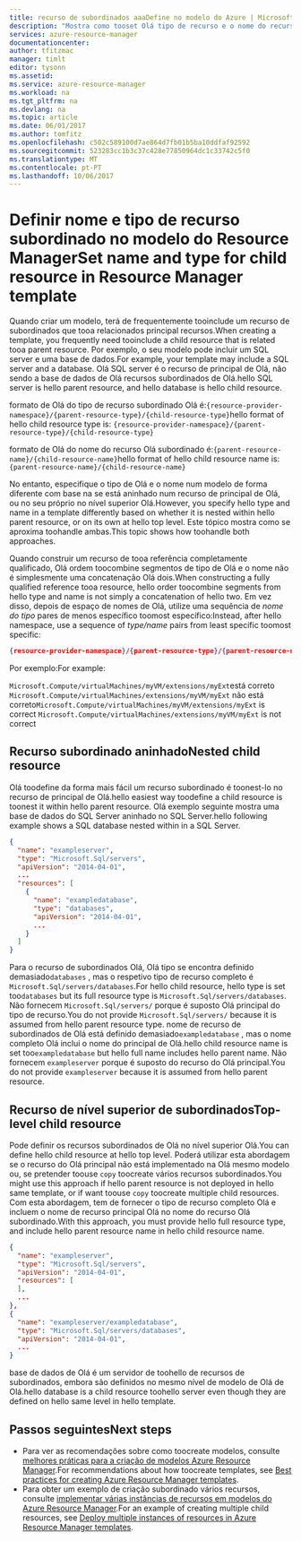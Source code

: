 ```yaml
---
title: recurso de subordinados aaaDefine no modelo do Azure | Microsoft Docs
description: "Mostra como tooset Olá tipo de recurso e o nome do recurso de subordinados de um modelo Azure Resource Manager"
services: azure-resource-manager
documentationcenter: 
author: tfitzmac
manager: timlt
editor: tysonn
ms.assetid: 
ms.service: azure-resource-manager
ms.workload: na
ms.tgt_pltfrm: na
ms.devlang: na
ms.topic: article
ms.date: 06/01/2017
ms.author: tomfitz
ms.openlocfilehash: c502c589100d7ae864d7fb01b5ba10ddfaf92592
ms.sourcegitcommit: 523283cc1b3c37c428e77850964dc1c33742c5f0
ms.translationtype: MT
ms.contentlocale: pt-PT
ms.lasthandoff: 10/06/2017
---
```

# <a name="set-name-and-type-for-child-resource-in-resource-manager-template"></a><span data-ttu-id="92688-103">Definir nome e tipo de recurso subordinado no modelo do Resource Manager</span><span class="sxs-lookup"><span data-stu-id="92688-103">Set name and type for child resource in Resource Manager template</span></span>
<span data-ttu-id="92688-104">Quando criar um modelo, terá de frequentemente tooinclude um recurso de subordinados que tooa relacionados principal recursos.</span><span class="sxs-lookup"><span data-stu-id="92688-104">When creating a template, you frequently need tooinclude a child resource that is related tooa parent resource.</span></span> <span data-ttu-id="92688-105">Por exemplo, o seu modelo pode incluir um SQL server e uma base de dados.</span><span class="sxs-lookup"><span data-stu-id="92688-105">For example, your template may include a SQL server and a database.</span></span> <span data-ttu-id="92688-106">Olá SQL server é o recurso de principal de Olá, não sendo a base de dados de Olá recursos subordinados de Olá.</span><span class="sxs-lookup"><span data-stu-id="92688-106">hello SQL server is hello parent resource, and hello database is hello child resource.</span></span> 

<span data-ttu-id="92688-107">formato de Olá do tipo de recurso subordinado Olá é:`{resource-provider-namespace}/{parent-resource-type}/{child-resource-type}`</span><span class="sxs-lookup"><span data-stu-id="92688-107">hello format of hello child resource type is: `{resource-provider-namespace}/{parent-resource-type}/{child-resource-type}`</span></span>

<span data-ttu-id="92688-108">formato de Olá do nome do recurso Olá subordinado é:`{parent-resource-name}/{child-resource-name}`</span><span class="sxs-lookup"><span data-stu-id="92688-108">hello format of hello child resource name is: `{parent-resource-name}/{child-resource-name}`</span></span>

<span data-ttu-id="92688-109">No entanto, especifique o tipo de Olá e o nome num modelo de forma diferente com base na se está aninhado num recurso de principal de Olá, ou no seu próprio no nível superior Olá.</span><span class="sxs-lookup"><span data-stu-id="92688-109">However, you specify hello type and name in a template differently based on whether it is nested within hello parent resource, or on its own at hello top level.</span></span> <span data-ttu-id="92688-110">Este tópico mostra como se aproxima toohandle ambas.</span><span class="sxs-lookup"><span data-stu-id="92688-110">This topic shows how toohandle both approaches.</span></span>

<span data-ttu-id="92688-111">Quando construir um recurso de tooa referência completamente qualificado, Olá ordem toocombine segmentos de tipo de Olá e o nome não é simplesmente uma concatenação Olá dois.</span><span class="sxs-lookup"><span data-stu-id="92688-111">When constructing a fully qualified reference tooa resource, hello order toocombine segments from hello type and name  is not simply a concatenation of hello two.</span></span>  <span data-ttu-id="92688-112">Em vez disso, depois de espaço de nomes de Olá, utilize uma sequência de *nome do tipo* pares de menos específico toomost específico:</span><span class="sxs-lookup"><span data-stu-id="92688-112">Instead, after hello namespace, use a sequence of *type/name* pairs from least specific toomost specific:</span></span>

```json
{resource-provider-namespace}/{parent-resource-type}/{parent-resource-name}[/{child-resource-type}/{child-resource-name}]*
```

<span data-ttu-id="92688-113">Por exemplo:</span><span class="sxs-lookup"><span data-stu-id="92688-113">For example:</span></span>

<span data-ttu-id="92688-114">`Microsoft.Compute/virtualMachines/myVM/extensions/myExt`está correto `Microsoft.Compute/virtualMachines/extensions/myVM/myExt` não está correto</span><span class="sxs-lookup"><span data-stu-id="92688-114">`Microsoft.Compute/virtualMachines/myVM/extensions/myExt` is correct `Microsoft.Compute/virtualMachines/extensions/myVM/myExt` is not correct</span></span>

## <a name="nested-child-resource"></a><span data-ttu-id="92688-115">Recurso subordinado aninhado</span><span class="sxs-lookup"><span data-stu-id="92688-115">Nested child resource</span></span>
<span data-ttu-id="92688-116">Olá toodefine da forma mais fácil um recurso subordinado é toonest-lo no recurso de principal de Olá.</span><span class="sxs-lookup"><span data-stu-id="92688-116">hello easiest way toodefine a child resource is toonest it within hello parent resource.</span></span> <span data-ttu-id="92688-117">Olá exemplo seguinte mostra uma base de dados do SQL Server aninhado no SQL Server.</span><span class="sxs-lookup"><span data-stu-id="92688-117">hello following example shows a SQL database nested within in a SQL Server.</span></span>

```json
{
  "name": "exampleserver",
  "type": "Microsoft.Sql/servers",
  "apiVersion": "2014-04-01",
  ...
  "resources": [
    {
      "name": "exampledatabase",
      "type": "databases",
      "apiVersion": "2014-04-01",
      ...
    }
  ]
}
```

<span data-ttu-id="92688-118">Para o recurso de subordinados Olá, Olá tipo se encontra definido demasiado`databases` , mas o respetivo tipo de recurso completo é `Microsoft.Sql/servers/databases`.</span><span class="sxs-lookup"><span data-stu-id="92688-118">For hello child resource, hello type is set too`databases` but its full resource type is `Microsoft.Sql/servers/databases`.</span></span> <span data-ttu-id="92688-119">Não fornecem `Microsoft.Sql/servers/` porque é suposto Olá principal do tipo de recurso.</span><span class="sxs-lookup"><span data-stu-id="92688-119">You do not provide `Microsoft.Sql/servers/` because it is assumed from hello parent resource type.</span></span> <span data-ttu-id="92688-120">nome de recurso de subordinados de Olá está definido demasiado`exampledatabase` , mas o nome completo Olá inclui o nome do principal de Olá.</span><span class="sxs-lookup"><span data-stu-id="92688-120">hello child resource name is set too`exampledatabase` but hello full name includes hello parent name.</span></span> <span data-ttu-id="92688-121">Não fornecem `exampleserver` porque é suposto do recurso do Olá principal.</span><span class="sxs-lookup"><span data-stu-id="92688-121">You do not provide `exampleserver` because it is assumed from hello parent resource.</span></span>

## <a name="top-level-child-resource"></a><span data-ttu-id="92688-122">Recurso de nível superior de subordinados</span><span class="sxs-lookup"><span data-stu-id="92688-122">Top-level child resource</span></span>
<span data-ttu-id="92688-123">Pode definir os recursos subordinados de Olá no nível superior Olá.</span><span class="sxs-lookup"><span data-stu-id="92688-123">You can define hello child resource at hello top level.</span></span> <span data-ttu-id="92688-124">Poderá utilizar esta abordagem se o recurso do Olá principal não está implementado na Olá mesmo modelo ou, se pretender toouse `copy` toocreate vários recursos subordinados.</span><span class="sxs-lookup"><span data-stu-id="92688-124">You might use this approach if hello parent resource is not deployed in hello same template, or if want toouse `copy` toocreate multiple child resources.</span></span> <span data-ttu-id="92688-125">Com esta abordagem, tem de fornecer o tipo de recurso completo Olá e incluem o nome de recurso principal Olá no nome do recurso Olá subordinado.</span><span class="sxs-lookup"><span data-stu-id="92688-125">With this approach, you must provide hello full resource type, and include hello parent resource name in hello child resource name.</span></span>

```json
{
  "name": "exampleserver",
  "type": "Microsoft.Sql/servers",
  "apiVersion": "2014-04-01",
  "resources": [ 
  ],
  ...
},
{
  "name": "exampleserver/exampledatabase",
  "type": "Microsoft.Sql/servers/databases",
  "apiVersion": "2014-04-01",
  ...
}
```

<span data-ttu-id="92688-126">base de dados de Olá é um servidor de toohello de recursos de subordinados, embora são definidos no mesmo nível de modelo de Olá de Olá.</span><span class="sxs-lookup"><span data-stu-id="92688-126">hello database is a child resource toohello server even though they are defined on hello same level in hello template.</span></span>

## <a name="next-steps"></a><span data-ttu-id="92688-127">Passos seguintes</span><span class="sxs-lookup"><span data-stu-id="92688-127">Next steps</span></span>
* <span data-ttu-id="92688-128">Para ver as recomendações sobre como toocreate modelos, consulte [melhores práticas para a criação de modelos Azure Resource Manager](resource-manager-template-best-practices.md).</span><span class="sxs-lookup"><span data-stu-id="92688-128">For recommendations about how toocreate templates, see [Best practices for creating Azure Resource Manager templates](resource-manager-template-best-practices.md).</span></span>
* <span data-ttu-id="92688-129">Para obter um exemplo de criação subordinado vários recursos, consulte [implementar várias instâncias de recursos em modelos do Azure Resource Manager](resource-group-create-multiple.md).</span><span class="sxs-lookup"><span data-stu-id="92688-129">For an example of creating multiple child resources, see [Deploy multiple instances of resources in Azure Resource Manager templates](resource-group-create-multiple.md).</span></span>
